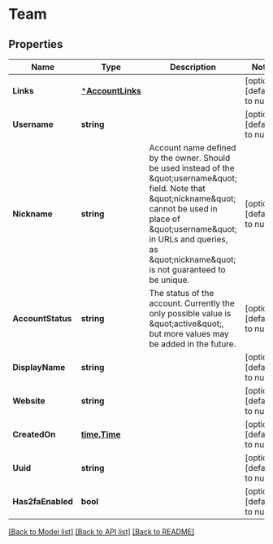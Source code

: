 # Team

## Properties
Name | Type | Description | Notes
------------ | ------------- | ------------- | -------------
**Links** | [***AccountLinks**](account_links.md) |  | [optional] [default to null]
**Username** | **string** |  | [optional] [default to null]
**Nickname** | **string** | Account name defined by the owner. Should be used instead of the \&quot;username\&quot; field. Note that \&quot;nickname\&quot; cannot be used in place of \&quot;username\&quot; in URLs and queries, as \&quot;nickname\&quot; is not guaranteed to be unique. | [optional] [default to null]
**AccountStatus** | **string** | The status of the account. Currently the only possible value is \&quot;active\&quot;, but more values may be added in the future. | [optional] [default to null]
**DisplayName** | **string** |  | [optional] [default to null]
**Website** | **string** |  | [optional] [default to null]
**CreatedOn** | [**time.Time**](time.Time.md) |  | [optional] [default to null]
**Uuid** | **string** |  | [optional] [default to null]
**Has2faEnabled** | **bool** |  | [optional] [default to null]

[[Back to Model list]](../README.md#documentation-for-models) [[Back to API list]](../README.md#documentation-for-api-endpoints) [[Back to README]](../README.md)

